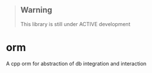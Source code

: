 >## Warning
>This library is still under ACTIVE development

# orm
A cpp orm for abstraction of db integration and  interaction
